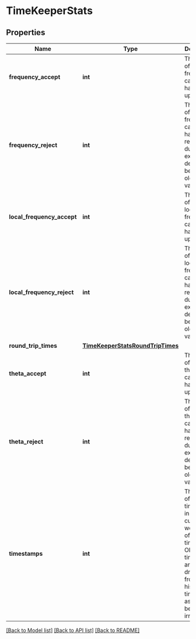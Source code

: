 # TimeKeeperStats

## Properties
Name | Type | Description | Notes
------------ | ------------- | ------------- | -------------
**frequency_accept** | **int** | The number of times the frequency calculation has been updated. | 
**frequency_reject** | **int** | The number of times the frequency calculation has been rejected due to an excessive delta between old and new values.  | 
**local_frequency_accept** | **int** | The number of times the local frequency calculation has been updated. | 
**local_frequency_reject** | **int** | The number of times the local frequency calculation has been rejected due to an excessive delta between old and new values.  | 
**round_trip_times** | [**TimeKeeperStatsRoundTripTimes**](TimeKeeperStatsRoundTripTimes.md) |  | 
**theta_accept** | **int** | The number of times the theta calculation has been updated. | 
**theta_reject** | **int** | Then umber of times the theta calculation has been rejected due to excessive delta between old and new values.  | 
**timestamps** | **int** | The number of timestamps in the current working set of timestamps. Old timestamps are dropped from the history of timestamps as they become irrelevant.  | 

[[Back to Model list]](../README.md#documentation-for-models) [[Back to API list]](../README.md#documentation-for-api-endpoints) [[Back to README]](../README.md)


